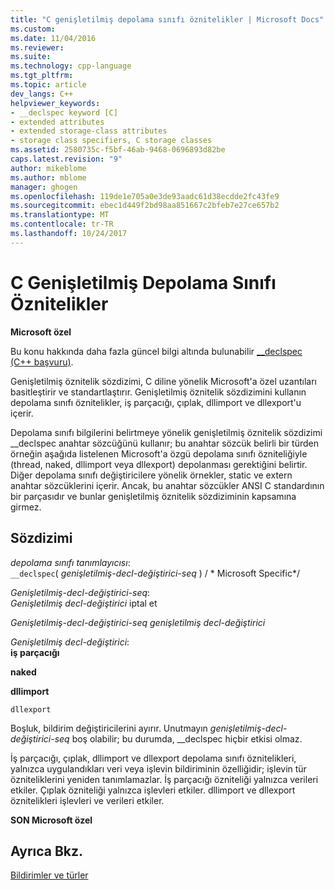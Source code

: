 ```yaml
---
title: "C genişletilmiş depolama sınıfı öznitelikler | Microsoft Docs"
ms.custom: 
ms.date: 11/04/2016
ms.reviewer: 
ms.suite: 
ms.technology: cpp-language
ms.tgt_pltfrm: 
ms.topic: article
dev_langs: C++
helpviewer_keywords:
- __declspec keyword [C]
- extended attributes
- extended storage-class attributes
- storage class specifiers, C storage classes
ms.assetid: 2580735c-f5bf-46ab-9468-0696893d82be
caps.latest.revision: "9"
author: mikeblome
ms.author: mblome
manager: ghogen
ms.openlocfilehash: 119de1e705a0e3de93aadc61d38ecdde2fc43fe9
ms.sourcegitcommit: ebec1d449f2bd98aa851667c2bfeb7e27ce657b2
ms.translationtype: MT
ms.contentlocale: tr-TR
ms.lasthandoff: 10/24/2017
---
```

# <a name="c-extended-storage-class-attributes"></a>C Genişletilmiş Depolama Sınıfı Öznitelikler
**Microsoft özel**  
  
 Bu konu hakkında daha fazla güncel bilgi altında bulunabilir [__declspec (C++ başvuru)](../cpp/declspec.md).  
  
 Genişletilmiş öznitelik sözdizimi, C diline yönelik Microsoft'a özel uzantıları basitleştirir ve standartlaştırır. Genişletilmiş öznitelik sözdizimini kullanın depolama sınıfı öznitelikler, iş parçacığı, çıplak, dllimport ve dllexport'u içerir.  
  
 Depolama sınıfı bilgilerini belirtmeye yönelik genişletilmiş öznitelik sözdizimi __declspec anahtar sözcüğünü kullanır; bu anahtar sözcük belirli bir türden örneğin aşağıda listelenen Microsoft'a özgü depolama sınıfı özniteliğiyle (thread, naked, dllimport veya dllexport) depolanması gerektiğini belirtir. Diğer depolama sınıfı değiştiricilere yönelik örnekler, static ve extern anahtar sözcüklerini içerir. Ancak, bu anahtar sözcükler ANSI C standardının bir parçasıdır ve bunlar genişletilmiş öznitelik sözdiziminin kapsamına girmez.  
  
## <a name="syntax"></a>Sözdizimi  
 *depolama sınıfı tanımlayıcısı*:  
 `__declspec`( *genişletilmiş-decl-değiştirici-seq* ) / * Microsoft Specific\*/  
  
 *Genişletilmiş-decl-değiştirici-seq*:  
 *Genişletilmiş decl-değiştirici* iptal et  
  
 *Genişletilmiş-decl-değiştirici-seq genişletilmiş decl-değiştirici*  
  
 *Genişletilmiş decl-değiştirici*:  
 **iş parçacığı**  
  
 **naked**  
  
 **dllimport**  
  
 `dllexport`  
  
 Boşluk, bildirim değiştiricilerini ayırır. Unutmayın *genişletilmiş-decl-değiştirici-seq* boş olabilir; bu durumda, __declspec hiçbir etkisi olmaz.  
  
 İş parçacığı, çıplak, dllimport ve dllexport depolama sınıfı öznitelikleri, yalnızca uygulandıkları veri veya işlevin bildiriminin özelliğidir; işlevin tür özniteliklerini yeniden tanımlamazlar. İş parçacığı özniteliği yalnızca verileri etkiler. Çıplak özniteliği yalnızca işlevleri etkiler. dllimport ve dllexport öznitelikleri işlevleri ve verileri etkiler.  
  
 **SON Microsoft özel**  
  
## <a name="see-also"></a>Ayrıca Bkz.  
 [Bildirimler ve türler](../c-language/declarations-and-types.md)